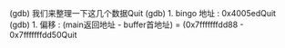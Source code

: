 (gdb) 我们来整理一下这几个数据Quit
(gdb) 1. bingo 地址 : 0x4005edQuit
(gdb) 1. 偏移 : (main返回地址 - buffer首地址) = (0x7fffffffdd88 - 0x7fffffffdd50Quit
